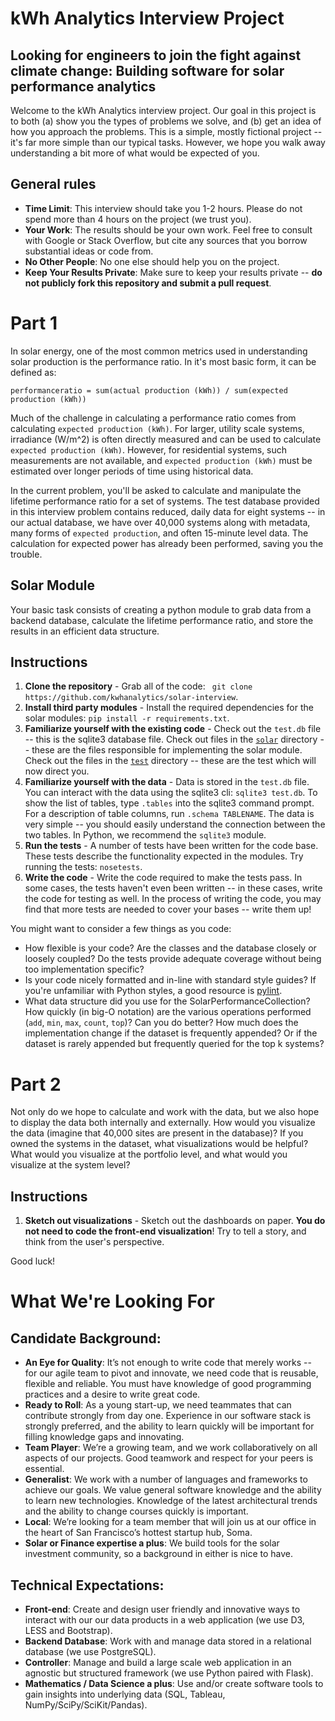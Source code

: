 #  kWh Analytics Interview Project
## Looking for engineers to join the fight against climate change: Building software for solar performance analytics

Welcome to the kWh Analytics interview project. Our goal in this project is to both (a) show you the types of problems we solve, and (b) get an idea of how you approach the problems. This is a simple, mostly fictional project -- it's far more simple than our typical tasks. However, we hope you walk away understanding a bit more of what would be expected of you.

## General rules

-  **Time Limit**: This interview should take you 1-2 hours. Please do not spend more than 4 hours on the project (we trust you). 
-  **Your Work**: The results should be your own work. Feel free to consult with Google or Stack Overflow, but cite any sources that you borrow substantial ideas or code from.
-  **No Other People**: No one else should help you on the project.
-  **Keep Your Results Private**: Make sure to keep your results private -- **do not publicly fork this repository and submit a pull request**.

# Part 1

In solar energy, one of the most common metrics used in understanding solar production is the performance ratio. In it's most basic form, it can be defined as:

```
performanceratio = sum(actual production (kWh)) / sum(expected production (kWh))
```

Much of the challenge in calculating a performance ratio comes from calculating `expected production (kWh)`. For larger, utility scale systems, irradiance (W/m^2) is often directly measured and can be used to calculate `expected production (kWh)`. However, for residential systems, such measurements are not available, and `expected production (kWh)` must be estimated over longer periods of time using historical data.

In the current problem, you'll be asked to calculate and manipulate the lifetime performance ratio for a set of systems. The test database provided in this interview problem contains reduced, daily data for eight systems -- in our actual database, we have over 40,000 systems along with metadata, many forms of `expected production`, and often 15-minute level data. The calculation for expected power has already been performed, saving you the trouble.

## Solar Module

Your basic task consists of creating a python module to grab data from a backend database, calculate the lifetime performance ratio, and store the results in an efficient data structure.


## Instructions

1.  **Clone the repository** - Grab all of the code: ` git clone https://github.com/kwhanalytics/solar-interview`.
2.  **Install third party modules** - Install the required dependencies for the solar modules: `pip install -r requirements.txt`.
3.  **Familiarize yourself with the existing code** - Check out the `test.db` file -- this is the sqlite3 database file. Check out files in the [`solar`](https://github.com/kwhanalytics/solar-interview/tree/master/solar) directory -- these are the files responsible for implementing the solar module. Check out the files in the [`test`](https://github.com/kwhanalytics/solar-interview/tree/master/test) directory -- these are the test which will now direct you.
4.  **Familiarize yourself with the data** - Data is stored in the `test.db` file. You can interact with the data using the sqlite3 cli: `sqlite3 test.db`. To show the list of tables, type `.tables` into the sqlite3 command prompt. For a description of table columns, run `.schema TABLENAME`. The data is very simple -- you should easily understand the connection between the two tables. In Python, we recommend the `sqlite3` module.
5.  **Run the tests** - A number of tests have been written for the code base. These tests describe the functionality expected in the modules. Try running the tests: `nosetests`.
6.  **Write the code** - Write the code required to make the tests pass. In some cases, the tests haven't even been written -- in these cases, write the code for testing as well. In the process of writing the code, you may find that more tests are needed to cover your bases -- write them up!

You might want to consider a few things as you code:

-  How flexible is your code? Are the classes and the database closely or loosely coupled? Do the tests provide adequate coverage without being too implementation specific?
-  Is your code nicely formatted and in-line with standard style guides? If you're unfamiliar with Python styles, a good resource is [pylint](http://www.pylint.org/).
-  What data structure did you use for the SolarPerformanceCollection? How quickly (in big-O notation) are the various operations performed (`add`, `min`, `max`, `count`, `top`)? Can you do better? How much does the implementation change if the dataset is frequently appended? Or if the dataset is rarely appended but frequently queried for the top k systems?

# Part 2

Not only do we hope to calculate and work with the data, but we also hope to display the data both internally and externally. How would you visualize the data (imagine that 40,000 sites are present in the database)? If you owned the systems in the dataset, what visualizations would be helpful? What would you visualize at the portfolio level, and what would you visualize at the system level?

## Instructions

1) **Sketch out visualizations** - Sketch out the dashboards on paper. __You do not need to code the front-end visualization__! Try to tell a story, and think from the user's perspective.


Good luck!

# What We're Looking For

## Candidate Background:

-  **An Eye for Quality**: It’s not enough to write code that merely works -- for our agile team to pivot and innovate, we need code that is reusable, flexible and reliable. You must have knowledge of good programming practices and a desire to write great code.
-  **Ready to Roll**: As a young start-up, we need teammates that can contribute strongly from day one. Experience in our software stack is strongly preferred, and the ability to learn quickly will be important for filling knowledge gaps and innovating. 
-  **Team Player**: We’re a growing team, and we work collaboratively on all aspects of our projects. Good teamwork and respect for your peers is essential. 
-  **Generalist**: We work with a number of languages and frameworks to achieve our goals. We value general software knowledge and the ability to learn new technologies. Knowledge of the latest architectural trends and the ability to change courses quickly is important.
-  **Local**: We’re looking for a team member that will join us at our office in the heart of San Francisco’s hottest startup hub, Soma. 
-  **Solar or Finance expertise a plus**: We build tools for the solar investment community, so a background in either is nice to have.

## Technical Expectations:

-  **Front-end**: Create and design user friendly and innovative ways to interact with our our data products in a web application (we use D3, LESS and Bootstrap).
-  **Backend Database**: Work with and manage data stored in a relational database (we use PostgreSQL).
-  **Controller**: Manage and build a large scale web application in an agnostic but structured framework (we use Python paired with Flask).
-  **Mathematics / Data Science a plus**: Use and/or create software tools to gain insights into underlying data (SQL, Tableau, NumPy/SciPy/SciKit/Pandas).

